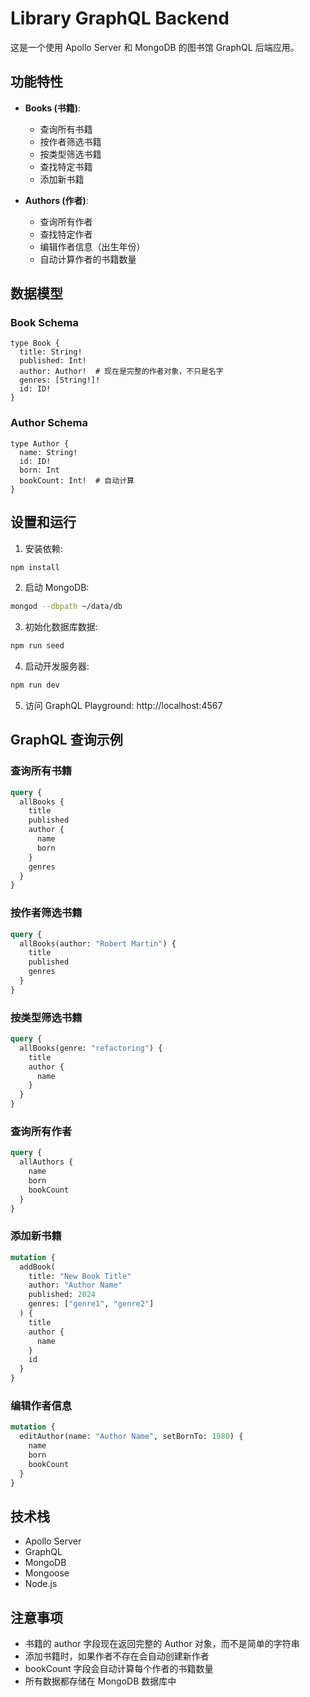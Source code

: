 # Library GraphQL Backend

这是一个使用 Apollo Server 和 MongoDB 的图书馆 GraphQL 后端应用。

## 功能特性

- **Books (书籍)**:
  - 查询所有书籍
  - 按作者筛选书籍
  - 按类型筛选书籍
  - 查找特定书籍
  - 添加新书籍

- **Authors (作者)**:
  - 查询所有作者
  - 查找特定作者
  - 编辑作者信息（出生年份）
  - 自动计算作者的书籍数量

## 数据模型

### Book Schema
```
type Book {
  title: String!
  published: Int!
  author: Author!  # 现在是完整的作者对象，不只是名字
  genres: [String!]!
  id: ID!
}
```

### Author Schema
```
type Author {
  name: String!
  id: ID!
  born: Int
  bookCount: Int!  # 自动计算
}
```

## 设置和运行

1. 安装依赖:
```bash
npm install
```

2. 启动 MongoDB:
```bash
mongod --dbpath ~/data/db
```

3. 初始化数据库数据:
```bash
npm run seed
```

4. 启动开发服务器:
```bash
npm run dev
```

5. 访问 GraphQL Playground: http://localhost:4567

## GraphQL 查询示例

### 查询所有书籍
```graphql
query {
  allBooks {
    title
    published
    author {
      name
      born
    }
    genres
  }
}
```

### 按作者筛选书籍
```graphql
query {
  allBooks(author: "Robert Martin") {
    title
    published
    genres
  }
}
```

### 按类型筛选书籍
```graphql
query {
  allBooks(genre: "refactoring") {
    title
    author {
      name
    }
  }
}
```

### 查询所有作者
```graphql
query {
  allAuthors {
    name
    born
    bookCount
  }
}
```

### 添加新书籍
```graphql
mutation {
  addBook(
    title: "New Book Title"
    author: "Author Name"
    published: 2024
    genres: ["genre1", "genre2"]
  ) {
    title
    author {
      name
    }
    id
  }
}
```

### 编辑作者信息
```graphql
mutation {
  editAuthor(name: "Author Name", setBornTo: 1980) {
    name
    born
    bookCount
  }
}
```

## 技术栈

- Apollo Server
- GraphQL
- MongoDB
- Mongoose
- Node.js

## 注意事项

- 书籍的 author 字段现在返回完整的 Author 对象，而不是简单的字符串
- 添加书籍时，如果作者不存在会自动创建新作者
- bookCount 字段会自动计算每个作者的书籍数量
- 所有数据都存储在 MongoDB 数据库中
